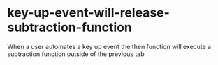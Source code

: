 # key-up-event-will-release-subtraction-function
When a user automates a key up event the then function will execute a subtraction function outside of the previous tab
